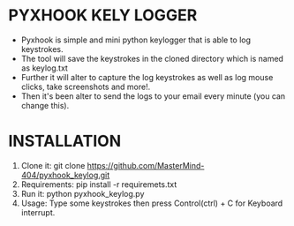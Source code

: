 # PYXHOOK KELY LOGGER
  * Pyxhook is simple and mini python keylogger that is able to log keystrokes.
  * The tool will save the keystrokes in the cloned directory which is named       as keylog.txt
  * Further it will alter to capture the log keystrokes as well as log mouse       clicks, take screenshots and more!.
  * Then it's been alter to send the logs to your email every minute (you can      change this).

# INSTALLATION
  1. Clone it: git clone https://github.com/MasterMind-404/pyxhook_keylog.git
  2. Requirements: pip install -r requiremets.txt
  3. Run it: python pyxhook_keylog.py
  4. Usage: Type some keystrokes then press Control(ctrl) + C for Keyboard interrupt.
